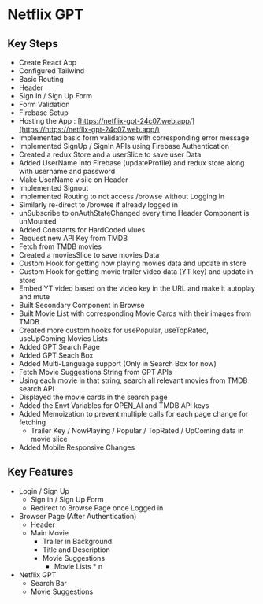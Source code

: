 # Netflix GPT

## Key Steps

- Create React App
- Configured Tailwind
- Basic Routing
- Header
- Sign In / Sign Up Form
- Form Validation
- Firebase Setup
- Hosting the App : [https://netflix-gpt-24c07.web.app/](https://https://netflix-gpt-24c07.web.app/)
- Implemented basic form validations with corresponding error message
- Implemented SignUp / SignIn APIs using Firebase Authentication
- Created a redux Store and a userSlice to save user Data
- Added UserName into Firebase (updateProfile) and redux store along with username and password
- Make UserName visile on Header
- Implemented Signout
- Implemented Routing to not access /browse without Logging In
- Similarly re-direct to /browse if already logged in
- unSubscribe to onAuthStateChanged every time Header Component is unMounted
- Added Constants for HardCoded vlues
- Request new API Key from TMDB
- Fetch from TMDB movies
- Created a moviesSlice to save movies Data
- Custom Hook for getting now playing movies data and update in store
- Custom Hook for getting movie trailer video data (YT key) and update in store
- Embed YT video based on the video key in the URL and make it autoplay and mute
- Built Secondary Component in Browse
- Built Movie List with corresponding Movie Cards with their images from TMDB
- Created more custom hooks for usePopular, useTopRated, useUpComing Movies Lists
- Added GPT Search Page
- Added GPT Seach Box
- Added Multi-Language support (Only in Search Box for now)
- Fetch Movie Suggestions String from GPT APIs
- Using each movie in that string, search all relevant movies from TMDB search API
- Displayed the movie cards in the search page
- Added the Envt Variables for OPEN_AI and TMDB API keys
- Added Memoization to prevent multiple calls for each page change for fetching
  - Trailer Key / NowPlaying / Popular / TopRated / UpComing data in movie slice
- Added Mobile Responsive Changes

## Key Features

- Login / Sign Up
  - Sign in / Sign Up Form
  - Redirect to Browse Page once Logged in
- Browser Page (After Authentication)
  - Header
  - Main Movie
    - Trailer in Background
    - Title and Description
    - Movie Suggestions
      - Movie Lists * n
- Netflix GPT
  - Search Bar
  - Movie Suggestions
